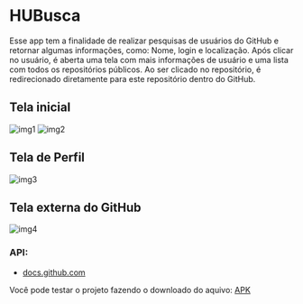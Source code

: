 # HUBusca

Esse app tem a finalidade de realizar pesquisas de usuários do GitHub e retornar algumas informações, como: Nome, login e localização.
Após clicar no usuário, é aberta uma tela com mais informações de usuário e uma lista com todos os repositórios públicos.
Ao ser clicado no repositório, é redirecionado diretamente para este repositório dentro do GitHub.

## Tela inicial
![img1](https://github.com/felipesllopes/HUBusca/assets/99768939/6010ce3b-9842-4dde-96bb-b53f85cd3edd)
![img2](https://github.com/felipesllopes/HUBusca/assets/99768939/5457499e-a735-44de-9488-659b85cd303a)

## Tela de Perfil
![img3](https://github.com/felipesllopes/HUBusca/assets/99768939/cda156e7-bb36-4c9b-af57-8b7fb486b1a8)

## Tela externa do GitHub
![img4](https://github.com/felipesllopes/HUBusca/assets/99768939/aceab2ce-1705-4c37-b99a-e783189d7912)

### API: 

- [docs.github.com](https://docs.github.com/pt/rest/users?apiVersion=2022-11-28)


Você pode testar o projeto fazendo o downloado do aquivo: [APK](https://drive.google.com/file/d/18KH9CCdcZuadiZJygP7y-dUJfEMfk8td/view?usp=drive_link)
